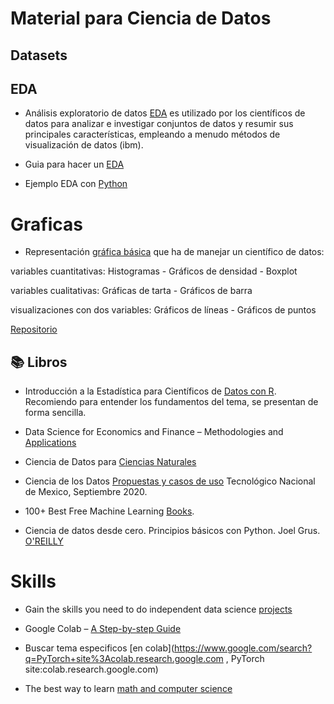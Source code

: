 # Material  para Ciencia de Datos 

## Datasets

## EDA
- Análisis exploratorio de datos [EDA](https://www.linkedin.com/posts/evelyn-ortiz_libros-cientaedficosdedatos-eda-activity-7036002863554129920-_Ami?utm_source=share&utm_medium=member_desktop) es utilizado por los científicos de datos para analizar e investigar conjuntos de datos y resumir sus principales características, empleando a menudo métodos de visualización de datos (ibm).


- Guia para hacer un [EDA](https://www.linkedin.com/posts/evelyn-ortiz_eda-cienciadedatos-datacleansing-activity-7057080028211081216-bv4P?utm_source=share&utm_medium=member_desktop)

- Ejemplo EDA con [Python](https://github.com/Tanu-N-Prabhu/Python/blob/master/Exploratory_data_Analysis.ipynb)


# Graficas

- Representación [gráfica básica](https://www.linkedin.com/posts/evelyn-ortiz_graerfica-spanish-cienciadedatos-activity-7024743772915662848-eel4?utm_source=share&utm_medium=member_desktop) que ha de manejar un científico de datos:

variables cuantitativas: Histogramas - Gráficos de densidad - Boxplot

variables cualitativas: Gráficas de tarta - Gráficos de barra

visualizaciones con dos variables: Gráficos de líneas - Gráficos de puntos

[Repositorio](https://github.com/EvelynOr/Publicaciones/tree/main/1.%20De%20Power%20BI/Graficas)


## 📚 Libros 

- Introducción a la Estadística para Científicos de [Datos con R](https://analisisydecision.es/estadistica-data-scientist/). Recomiendo para entender los fundamentos del tema, se presentan de forma sencilla. 

- Data Science for Economics and Finance – Methodologies and [Applications](https://link.springer.com/book/10.1007/978-3-030-66891-4)

- Ciencia de Datos para [Ciencias Naturales](https://bookdown.org/keilor_rojas/CienciaDatos/) 

- Ciencia de los Datos [Propuestas y casos de uso](https://www.researchgate.net/profile/Jose-Gabriel-Rodriguez-Rivas/publication/349782580_Ciencia_de_los_Datos_Propuestas_y_casos_de_uso/links/60419c394585154e8c77f006/Ciencia-de-los-Datos-Propuestas-y-casos-de-uso.pdf) Tecnológico Nacional de Mexico, Septiembre 2020. 

- 100+ Best Free Machine Learning [Books](https://www.linkedin.com/posts/evelyn-ortiz_libros-machinelearning-github-activity-7107046581748555776-siTM?utm_source=share&utm_medium=member_desktop).

- Ciencia de datos desde cero. Principios básicos con Python. Joel Grus. [O'REILLY](https://www.linkedin.com/posts/evelyn-ortiz_libros-bigdata-analytics-activity-7109573176556154881-YPDV?utm_source=share&utm_medium=member_desktop)   



# Skills

- Gain the skills you need to do independent data science [projects](https://www.kaggle.com/Learn)

- Google Colab – [A Step-by-step Guide](https://algotrading101.com/learn/google-colab-guide/)

- Buscar tema especificos [en colab](https://www.google.com/search?q=PyTorch+site%3Acolab.research.google.com , PyTorch site:colab.research.google.com)

- The best way to learn [math and computer science](https://brilliant.org/?utm_medium=sponsor&utm_source=linkedin&utm_campaign=giannis_240423) 






